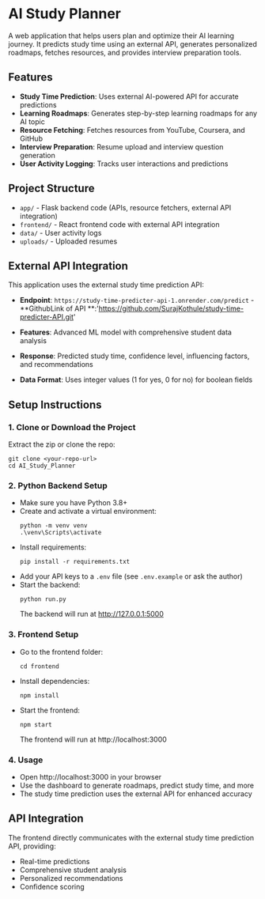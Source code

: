 

# AI Study Planner

A web application that helps users plan and optimize their AI learning journey. It predicts study time using an external API, generates personalized roadmaps, fetches resources, and provides interview preparation tools.

## Features
- **Study Time Prediction**: Uses external AI-powered API for accurate predictions
- **Learning Roadmaps**: Generates step-by-step learning roadmaps for any AI topic
- **Resource Fetching**: Fetches resources from YouTube, Coursera, and GitHub
- **Interview Preparation**: Resume upload and interview question generation
- **User Activity Logging**: Tracks user interactions and predictions

## Project Structure
- `app/` - Flask backend code (APIs, resource fetchers, external API integration)
- `frontend/` - React frontend code with external API integration
- `data/` - User activity logs
- `uploads/` - Uploaded resumes

## External API Integration
This application uses the external study time prediction API:
- **Endpoint**: `https://study-time-predicter-api-1.onrender.com/predict`
-**GithubLink of API **:'https://github.com/SurajKothule/study-time-predicter-API.git'

- **Features**: Advanced ML model with comprehensive student data analysis
- **Response**: Predicted study time, confidence level, influencing factors, and recommendations
- **Data Format**: Uses integer values (1 for yes, 0 for no) for boolean fields

## Setup Instructions

### 1. Clone or Download the Project
Extract the zip or clone the repo:
```
git clone <your-repo-url>
cd AI_Study_Planner
```

### 2. Python Backend Setup
- Make sure you have Python 3.8+
- Create and activate a virtual environment:
  ```
  python -m venv venv
  .\venv\Scripts\activate
  ```
- Install requirements:
  ```
  pip install -r requirements.txt
  ```
- Add your API keys to a `.env` file (see `.env.example` or ask the author)
- Start the backend:
  ```
  python run.py
  ```
  The backend will run at http://127.0.0.1:5000

### 3. Frontend Setup
- Go to the frontend folder:
  ```
  cd frontend
  ```
- Install dependencies:
  ```
  npm install
  ```
- Start the frontend:
  ```
  npm start
  ```
  The frontend will run at http://localhost:3000

### 4. Usage
- Open http://localhost:3000 in your browser
- Use the dashboard to generate roadmaps, predict study time, and more
- The study time prediction uses the external API for enhanced accuracy

## API Integration
The frontend directly communicates with the external study time prediction API, providing:
- Real-time predictions
- Comprehensive student analysis
- Personalized recommendations
- Confidence scoring
